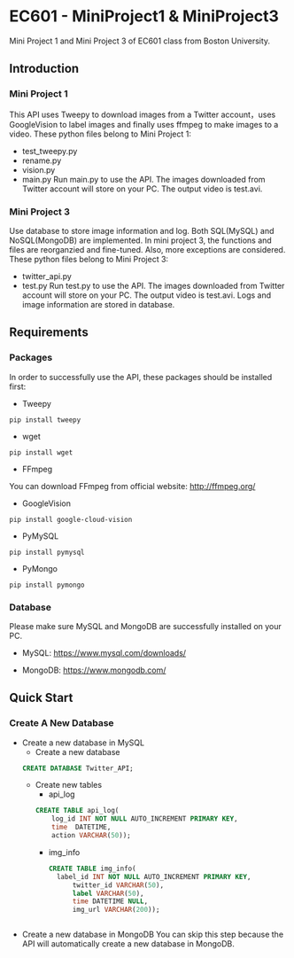 # EC601 - MiniProject1 & MiniProject3
Mini Project 1 and Mini Project 3 of EC601 class from Boston University.

## Introduction

### Mini Project 1
This API uses Tweepy to download images from a Twitter account，uses GoogleVision to label images and finally uses ffmpeg to make images to a video.
These python files belong to Mini Project 1:
* test_tweepy.py
* rename.py
* vision.py
* main.py
Run main.py to use the API. The images downloaded from Twitter account will store on your PC. The output video is test.avi.

### Mini Project 3
Use database to store image information and log. Both SQL(MySQL) and NoSQL(MongoDB) are implemented. In mini project 3, the functions and files are reorganzied and fine-tuned. Also, more exceptions are considered.
These python files belong to Mini Project 3:
* twitter_api.py
* test.py
Run test.py to use the API. The images downloaded from Twitter account will store on your PC. The output video is test.avi. Logs and image information are stored in database.

## Requirements

### Packages
In order to successfully use the API, these packages should be installed first:

* Tweepy
```
pip install tweepy
```

* wget
```
pip install wget
```

* FFmpeg

You can download FFmpeg from official website: http://ffmpeg.org/

* GoogleVision
```
pip install google-cloud-vision
```

* PyMySQL
```
pip install pymysql
```

* PyMongo
```
pip install pymongo
```

### Database
Please make sure MySQL and MongoDB are successfully installed on your PC.

* MySQL:
https://www.mysql.com/downloads/

* MongoDB:
https://www.mongodb.com/

## Quick Start

### Create A New Database
* Create a new database in MySQL
	* Create a new database
	```SQL
	CREATE DATABASE Twitter_API;
	```
	* Create new tables
		* api_log
		```SQL
		CREATE TABLE api_log(
			log_id INT NOT NULL AUTO_INCREMENT PRIMARY KEY,
			time  DATETIME,
			action VARCHAR(50));
		```
		* img_info
		  ```SQL
		  CREATE TABLE img_info(
			label_id INT NOT NULL AUTO_INCREMENT PRIMARY KEY,
		    	twitter_id VARCHAR(50),
		    	label VARCHAR(50),
		    	time DATETIME NULL,
		    	img_url VARCHAR(200));
		```
* Create a new database in MongoDB
You can skip this step because the API will automatically create a new database in MongoDB.












